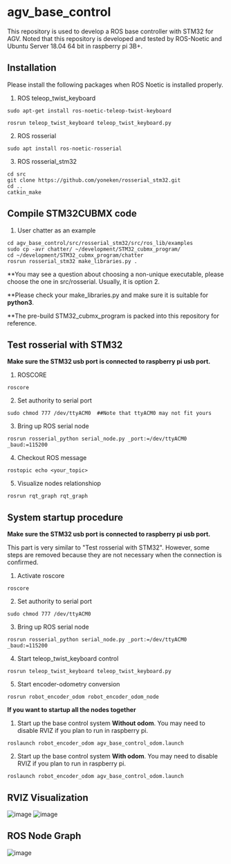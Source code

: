 # agv_base_control
This repository is used to develop a ROS base controller with STM32 for AGV. Noted that this repository is developed and tested by ROS-Noetic and Ubuntu Server 18.04 64 bit in raspberry pi 3B+.

## Installation
Please install the following packages when ROS Noetic is installed properly.
1. ROS teleop_twist_keyboard
```
sudo apt-get install ros-noetic-teleop-twist-keyboard
```
```
rosrun teleop_twist_keyboard teleop_twist_keyboard.py
```

2. ROS rosserial
```
sudo apt install ros-noetic-rosserial
```

3. ROS rosserial_stm32
```
cd src
git clone https://github.com/yoneken/rosserial_stm32.git
cd ..
catkin_make
```

## Compile STM32CUBMX code
1. User chatter as an example
```
cd agv_base_control/src/rosserial_stm32/src/ros_lib/examples
sudo cp -avr chatter/ ~/development/STM32_cubmx_program/
cd ~/development/STM32_cubmx_program/chatter
rosrun rosserial_stm32 make_libraries.py .
```
**You may see a question about choosing a non-unique executable, please choose the one in src/rosserial. Usually, it is option 2.

**Please check your make_libraries.py and make sure it is suitable for **python3**.

**The pre-build STM32_cubmx_program is packed into this repository for reference.

## Test rosserial with STM32
**Make sure the STM32 usb port is connected to raspberry pi usb port.**

1) ROSCORE
```
roscore
```

2) Set authority to serial port
```
sudo chmod 777 /dev/ttyACM0  ##Note that ttyACM0 may not fit yours
```

3) Bring up ROS serial node
```
rosrun rosserial_python serial_node.py _port:=/dev/ttyACM0 _baud:=115200
```

4) Checkout ROS message
```
rostopic echo <your_topic>
```

5) Visualize nodes relationshiop
```
rosrun rqt_graph rqt_graph
```

## System startup procedure
**Make sure the STM32 usb port is connected to raspberry pi usb port.**

This part is very similar to "Test rosserial with STM32". However, some steps are removed because they are not necessary when the connection is confirmed.

1. Activate roscore
```
roscore
```

2. Set authority to serial port
```
sudo chmod 777 /dev/ttyACM0
```

3. Bring up ROS serial node
```
rosrun rosserial_python serial_node.py _port:=/dev/ttyACM0 _baud:=115200
```

4. Start teleop_twist_keyboard control
```
rosrun teleop_twist_keyboard teleop_twist_keyboard.py
```

5. Start encoder-odometry conversion
```
rosrun robot_encoder_odom robot_encoder_odom_node
```

**If you want to startup all the nodes together**
1. Start up the base control system **Without odom**. You may need to disable RVIZ if you plan to run in raspberry pi.
```
roslaunch robot_encoder_odom agv_base_control_odom.launch
```

2. Start up the base control system **With odom**. You may need to disable RVIZ if you plan to run in raspberry pi.
```
roslaunch robot_encoder_odom agv_base_control_odom.launch
```

## RVIZ Visualization
![image](https://github.com/vincent51689453/agv_base_control/blob/pi-noeitc/git_image/odom_vis.png)
![image](https://github.com/vincent51689453/agv_base_control/blob/pi-noeitc/git_image/basic_odom_demo_x5.gif)

## ROS Node Graph
![image](https://github.com/vincent51689453/agv_base_control/blob/pi-noeitc/git_image/rosgraph.png)
